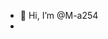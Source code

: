 - 👋 Hi, I’m @M-a254
-

<!---
M-a254/M-a254 is a ✨ special ✨ repository because its `README.md` (this file) appears on your GitHub profile.
You can click the Preview link to take a look at your changes.
--->
